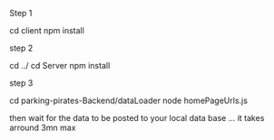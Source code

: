 Step 1 

cd client 
npm install

step 2 

cd ../
cd Server npm install

step 3 

cd parking-pirates-Backend/dataLoader
node homePageUrls.js

then wait for the data to be posted to your local data base ... it takes arround 3mn max
